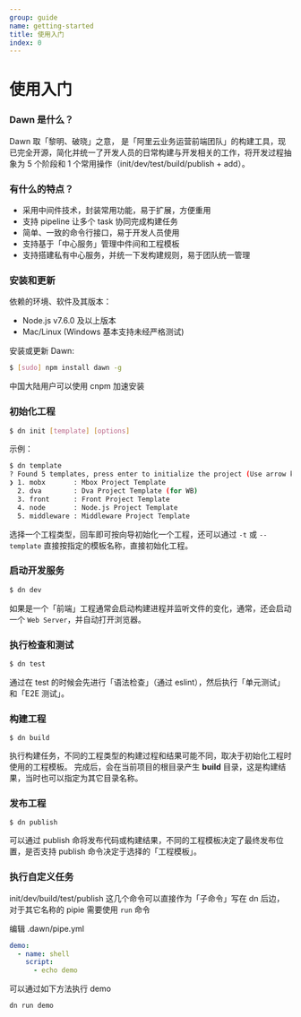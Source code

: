 ```yaml
---
group: guide
name: getting-started
title: 使用入门
index: 0
---
```


# 使用入门

### Dawn 是什么？

Dawn 取「黎明、破晓」之意， 是「阿里云业务运营前端团队」的构建工具，现已完全开源，简化并统一了开发人员的日常构建与开发相关的工作，将开发过程抽象为 5 个阶段和 1 个常用操作（init/dev/test/build/publish + add）。


### 有什么的特点？

- 采用中间件技术，封装常用功能，易于扩展，方便重用
- 支持 pipeline 让多个 task 协同完成构建任务
- 简单、一致的命令行接口，易于开发人员使用
- 支持基于「中心服务」管理中件间和工程模板
- 支持搭建私有中心服务，并统一下发构建规则，易于团队统一管理


### 安装和更新

依赖的环境、软件及其版本：
- Node.js v7.6.0 及以上版本
- Mac/Linux (Windows 基本支持未经严格测试)

安装或更新 Dawn:

```sh
$ [sudo] npm install dawn -g
```
中国大陆用户可以使用 cnpm 加速安装


### 初始化工程

```sh
$ dn init [template] [options]
```

示例：
```sh
$ dn template 
? Found 5 templates, press enter to initialize the project (Use arrow keys)
❯ 1. mobx       : Mbox Project Template
  2. dva        : Dva Project Template (for WB)
  3. front      : Front Project Template
  4. node       : Node.js Project Template
  5. middleware : Middleware Project Template
```
选择一个工程类型，回车即可按向导初始化一个工程，还可以通过 `-t` 或 `--template` 直接按指定的模板名称，直接初始化工程。


### 启动开发服务

```sh
$ dn dev 
```
如果是一个「前端」工程通常会启动构建进程并监听文件的变化，通常，还会启动一个 `Web Server`，并自动打开浏览器。


### 执行检查和测试

```sh
$ dn test
```
通过在 test 的时候会先进行「语法检查」（通过 eslint），然后执行「单元测试」和「E2E 测试」。


### 构建工程

```
$ dn build
```

执行构建任务，不同的工程类型的构建过程和结果可能不同，取决于初始化工程时使用的工程模板。
完成后，会在当前项目的根目录产生 **build** 目录，这是构建结果，当时也可以指定为其它目录名称。


### 发布工程

```
$ dn publish
```

可以通过 publish 命将发布代码或构建结果，不同的工程模板决定了最终发布位置，是否支持 publish 命令决定于选择的「工程模板」。


### 执行自定义任务

init/dev/build/test/publish 这几个命令可以直接作为「子命令」写在 dn 后边，对于其它名称的 pipie 需要使用 `run` 命令

编辑 .dawn/pipe.yml

```yaml
demo:
  - name: shell
    script:
      - echo demo
```

可以通过如下方法执行 demo

```sh
dn run demo
```